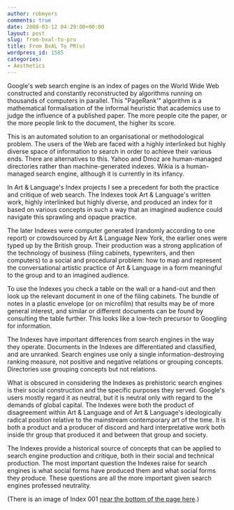 ```yaml
---
author: robmyers
comments: true
date: 2008-03-12 04:29:00+00:00
layout: post
slug: from-bxal-to-pru
title: From BxAL To PR(u)
wordpress_id: 1585
categories:
- Aesthetics
---
```


Google's web search engine is an index of pages on the World Wide Web constructed and constantly reconstructed by algorithms running on thousands of computers in parallel. This "PageRank'" algorithm is a mathematical formalisation of the informal heuristic that academics use to judge the influence of a published paper. The more people cite the paper, or the more people link to the document, the higher its score.  
  
This is an automated solution to an organisational or methodological problem. The users of the Web are faced with a highly interlinked but highly diverse space of information to search in order to achieve their various ends. There are alternatives to this. Yahoo and Dmoz are human-managed directories rather than machine-generated indexes. Wikia is a human-managed search engine, although it is currently in its infancy.  
  
In Art & Language's Index projects I see a precedent for both the practice and critique of web search. The Indexes took Art & Language's written work, highly interlinked but highly diverse, and produced an index for it based on various concepts in such a way that an imagined audience could navigate this sprawling and opaque practice.  
  
The later Indexes were computer generated (randomly according to one report) or crowdsourced by Art & Language New York, the earlier ones were typed up by the British group. Their production was a strong application of the technology of business (filing cabinets, typewriters, and then computers) to a social and procedural problem: how to map and represent the conversational artistic practice of Art & Language in a form meaningful to the group and to an imagined audience.  
  
To use the Indexes you check a table on the wall or a hand-out and then look up the relevant document in one of the filing cabinets. The bundle of notes in a plastic envelope (or on microfilm) that results may be of more general interest, and similar or different documents can be found by consulting the table further. This looks like a low-tech precursor to Googling for information.  
  
The Indexes have important differences from search engines in the way they operate. Documents in the Indexes are differentiated and classified, and are unranked. Search engines use only a single information-destroying ranking measure, not positive and negative relations or grouping concepts. Directories use grouping concepts but not relations.  
  
What is obscured in considering the Indexes as prehistoric search engines is their social construction and the specific purposes they served. Google's users mostly regard it as neutral, but it is neutral only with regard to the demands of global capital. The Indexes were both the product of disagreement within Art & Language and of Art & Language's ideologically radical position relative to the mainstream contemporary art of the time. It is both a product and a producer of discord and hard interpretative work both inside thr group that produced it and between that group and society.  
  
The Indexes provide a historical source of concepts that can be applied to search engine production and critique, both in their social and technical production. The most important question the Indexes raise for search engines is what social forms have produced them and what social forms they produce. These questions are all the more important given search engines professed neutrality.  
  
(There is an image of Index 001 [near the bottom of the page here](http://www.lissongallery.com/artists/art-and-language/).)  


